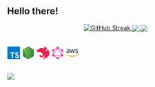 ## Hello there!

<div align="center">
  <a href="https://git.io/streak-stats">
    <img src="https://github-readme-streak-stats.herokuapp.com?user=danielfarah54&theme=omni" alt="GitHub Streak" />
  </a>
  <a href="https://github.com/danielfarah54">
    <img
      align="center"
      height="157em"
      src="https://github-readme-stats-git-master-danielfarah54.vercel.app/api?username=danielfarah54&hide=stars&count_private=true&show_icons=true&theme=omni"
    />
  </a>
  <a href="https://github.com/danielfarah54">
    <img
      align="center"
      height="157em"
      src="https://github-readme-stats-git-master-danielfarah54.vercel.app/api/top-langs/?username=danielfarah54&layout=compact&theme=omni&langs_count=5&hide=C"
    />
  </a>
</div>

<br>
<div style="display: inline_block">
  <br>
  <code><img height="30" title="TypeScript" src="https://raw.githubusercontent.com/devicons/devicon/master/icons/typescript/typescript-original.svg"></code>
  <code><img height="30" title="Node.js" src="https://raw.githubusercontent.com/devicons/devicon/master/icons/nodejs/nodejs-original.svg"></code>
  <code><img height="30" title="Nestjs" src="https://raw.githubusercontent.com/devicons/devicon/master/icons/nestjs/nestjs-original.svg"></code>
  <code><img height="30" title="GraphQL" src="https://raw.githubusercontent.com/devicons/devicon/master/icons/graphql/graphql-plain.svg"></code>
  <code><img height="30" title="AWS" src="https://raw.githubusercontent.com/devicons/devicon/master/icons/amazonwebservices/amazonwebservices-original-wordmark.svg"></code>
</div>

##

<div>
  <a href="https://www.linkedin.com/in/danielfarah54" target="_blank"><img src="https://img.shields.io/badge/-LinkedIn-%230077B5?style=for-the-badge&logo=linkedin&logoColor=white"></a>
</div>

<!--
**danielfarah54/danielfarah54** is a ✨ _special_ ✨ repository because its `README.md` (this file) appears on your GitHub profile.

Here are some ideas to get you started:

- 🔭 I’m currently working on ...
- 🌱 I’m currently learning ...
- 👯 I’m looking to collaborate on ...
- 🤔 I’m looking for help with ...
- 💬 Ask me about ...
- 📫 How to reach me: ...
- 😄 Pronouns: ...
- ⚡ Fun fact: ...
-->
